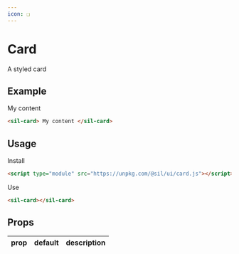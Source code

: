 ```yaml
---
icon: ❑
---
```


# Card

A styled card

## Example

<sil-card>
My content
</sil-card>

```html
<sil-card> My content </sil-card>
```

## Usage

Install

```html
<script type="module" src="https://unpkg.com/@sil/ui/card.js"></script>
```

Use

```html
<sil-card></sil-card>
```

## Props

| prop | default | description |
| ---- | ------- | ----------- |
